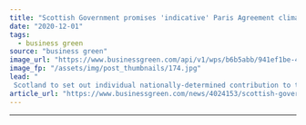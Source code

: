```yaml
---
title: "Scottish Government promises 'indicative' Paris Agreement climate plan"
date: "2020-12-01"
tags: 
  - business green
source: "business green"
image_url: "https://www.businessgreen.com/api/v1/wps/b6b5abb/941ef1be-43d2-4c78-985b-533406e7497a/1/Scottish-Parliament-building-Holyrood-185x114.jpg"
image_fp: "/assets/img/post_thumbnails/174.jpg"
lead: "
 Scotland to set out individual nationally-determined contribution to the Paris Agreement ahead of COP26 in Glasgow next year ..."
article_url: "https://www.businessgreen.com/news/4024153/scottish-government-promises-indicative-paris-agreement-climate-plan"
---
```


---
